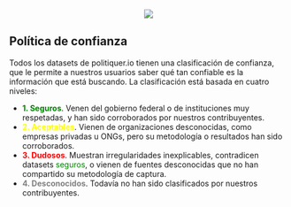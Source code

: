 <p align="center">
  <br/>
  <img src="http://prognoid.com/static/img/politiquerio.png">
  <br/>
</p>

## Política de confianza

Todos los datasets de politiquer.io tienen una clasificación de confianza, que le permite a nuestros usuarios saber qué tan confiable es la información que está buscando. La clasificación está basada en cuatro niveles:

- <span style="color:green; font-weight:bold">1. Seguros</span>. Venen del gobierno federal o de instituciones muy respetadas, y han sido corroborados por nuestros contribuyentes.
- <span style="color:yellow; font-weight:bold">2. Aceptables</span>. Vienen de organizaciones desconocidas, como empresas privadas u ONGs, pero su metodología o resultados han sido corroborados.
- <span style="color:red; font-weight:bold">3. Dudosos</span>. Muestran irregularidades inexplicables, contradicen datasets <span style="color:green">seguros</span>, o vienen de fuentes desconocidas que no han compartido su metodología de captura.
- <span style="color:gray; font-weight:bold">4. Desconocidos</span>. Todavía no han sido clasificados por nuestros contribuyentes.
